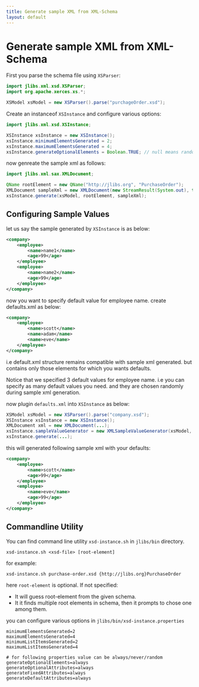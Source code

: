 ```yaml
---
title: Generate sample XML from XML-Schema
layout: default
---
```


# Generate sample XML from XML-Schema

First you parse the schema file using `XSParser`:

```java
import jlibs.xml.xsd.XSParser;
import org.apache.xerces.xs.*;

XSModel xsModel = new XSParser().parse("purchageOrder.xsd");
```

Create an instanceof `XSInstance` and configure various options:

```java
import jlibs.xml.xsd.XSInstance;

XSInstance xsInstance = new XSInstance();
xsInstance.minimumElementsGenerated = 2;
xsInstance.maximumElementsGenerated = 4;
xsInstance.generateOptionalElements = Boolean.TRUE; // null means random
```

now genreate the sample xml as follows:

```java
import jlibs.xml.sax.XMLDocument;

QName rootElement = new QName("http://jlibs.org", "PurchaseOrder");
XMLDocument sampleXml = new XMLDocument(new StreamResult(System.out), true, 4, null);
xsInstance.generate(xsModel, rootElement, sampleXml);
```

## Configuring Sample Values ##

let us say the sample generated by `XSInstance` is as below:

```xml
<company>
    <employee>
        <name>name1</name>
        <age>99</age>
    </employee>
    <employee>
        <name>name2</name>
        <age>99</age>
    </employee>
</company>
```

now you want to specify default value for employee name.
create defaults.xml as below:

```xml
<company>
    <employee>
        <name>scott</name>
        <name>adam</name>
        <name>eve</name>
    </employee>
</company>
```

i.e default.xml structure remains compatible with sample xml generated. but contains only
those elements for which you wants defaults.

Notice that we specified 3 default values for employee name. i.e you can specify as many default
values you need. and they are chosen randomly during sample xml generation.

now plugin `defaults.xml` into `XSInstance` as below:

```java
XSModel xsModel = new XSParser().parse("company.xsd");
XSInstance xsInstance = new XSInstance();
XMLDocument xml = new XMLDocument(...);
xsInstance.sampleValueGenerator = new XMLSampleValueGenerator(xsModel, new InputSource("defaults.xml"));
xsInstance.generate(...);
```

this will generated following sample xml with your defaults:

```xml
<company>
    <employee>
        <name>scott</name>
        <age>99</age>
    </employee>
    <employee>
        <name>eve</name>
        <age>99</age>
    </employee>
</company>
```

## Commandline Utility ##

You can find command line utility `xsd-instance.sh` in `jlibs/bin` directory.

```
xsd-instance.sh <xsd-file> [root-element]
```

for example:

```
xsd-instance.sh purchase-order.xsd {http://jlibs.org}PurchaseOrder
```

here `root-element` is optional. If not specified:

- It will guess root-element from the given schema.
- It it finds multiple root elements in schema, then it prompts to chose one among them.

you can configure various options in `jlibs/bin/xsd-instance.properties`

```properties
minimumElementsGenerated=2
maximumElementsGenerated=4
minimumListItemsGenerated=2
maximumListItemsGenerated=4

# for following properties value can be always/never/random
generateOptionalElements=always
generateOptionalAttributes=always
generateFixedAttributes=always
generateDefaultAttributes=always
```
